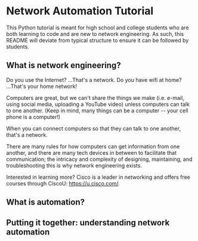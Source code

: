 # Network Automation Tutorial
This Python tutorial is meant for high school and college students who are both learning to code and are new to network engineering. As such, this README will deviate from typical structure to ensure it can be followed by students.

## What is network engineering?
Do you use the Internet? ...That's a network. Do you have wifi at home? ...That's your home network! 

Computers are great, but we can't share the things we make (i.e. e-mail, using social media, uploading a YouTube video) unless computers can talk to one another. (Keep in mind, many things can be a computer -- your cell phone is a computer!)

When you can connect computers so that they can talk to one another, that's a network.

There are many rules for how computers can get information from one another, and there are many tech devices in between to facilitate that communication; the intricacy and complexity of designing, maintaining, and troubleshooting this is why network engineering exists.

Interested in learning more? Cisco is a leader in networking and offers free courses through CiscoU: https://u.cisco.com/.

## What is automation?

## Putting it together: understanding network automation

##
